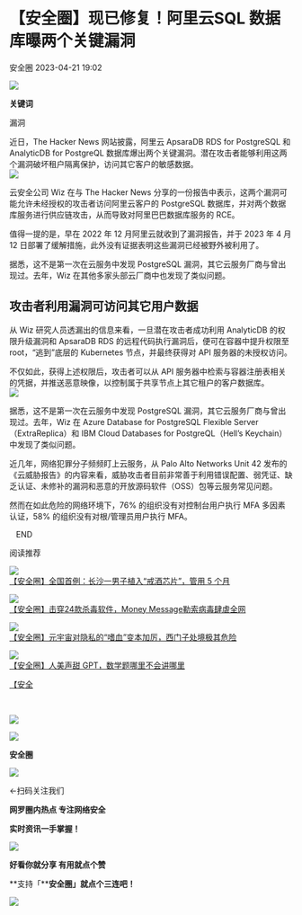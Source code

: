 #  【安全圈】现已修复！阿里云SQL 数据库曝两个关键漏洞   
 安全圈   2023-04-21 19:02  
  
![](https://mmbiz.qpic.cn/mmbiz_jpg/aBHpjnrGyljsJVJHhaCOeUkoze16FrNjE24yjZVib01Tl7diaq0PGm6wazJMuo3K51rsrhdiagwEDicqXQtmMQlIJQ/640?wx_fmt=jpeg "")  
  
**关键词**  
  
  
  
漏洞  
  
  
  
近日，The Hacker News 网站披露，阿里云 ApsaraDB RDS for PostgreSQL 和 AnalyticDB for PostgreQL 数据库爆出两个关键漏洞。潜在攻击者能够利用这两个漏洞破坏租户隔离保护，访问其它客户的敏感数据。  
![](https://mmbiz.qpic.cn/mmbiz_jpg/aBHpjnrGyljTubIXdbemJ554QB3reRAqAU8yJ2CmiavvHCGFxnlSrGmOJFOOJj5a0nJBEUMMRGkYTibddHWS6ibibw/640?wx_fmt=jpeg "")  
  
云安全公司 Wiz 在与 The Hacker News 分享的一份报告中表示，这两个漏洞可能允许未经授权的攻击者访问阿里云客户的 PostgreSQL 数据库，并对两个数据库服务进行供应链攻击，从而导致对阿里巴巴数据库服务的 RCE。  
  
值得一提的是，早在 2022 年 12 月阿里云就收到了漏洞报告，并于 2023 年 4 月 12 日部署了缓解措施，此外没有证据表明这些漏洞已经被野外被利用了。  
  
据悉，这不是第一次在云服务中发现 PostgreSQL 漏洞，其它云服务厂商与曾出现过。去年，Wiz 在其他多家头部云厂商中也发现了类似问题。  
## 攻击者利用漏洞可访问其它用户数据  
  
从 Wiz 研究人员透漏出的信息来看，一旦潜在攻击者成功利用 AnalyticDB 的权限升级漏洞和 ApsaraDB RDS 的远程代码执行漏洞后，便可在容器中提升权限至 root，“逃到”底层的 Kubernetes 节点，并最终获得对 API 服务器的未授权访问。  
  
不仅如此，获得上述权限后，攻击者可以从 API 服务器中检索与容器注册表相关的凭据，并推送恶意映像，以控制属于共享节点上其它租户的客户数据库。  
![](https://mmbiz.qpic.cn/mmbiz_jpg/aBHpjnrGyljTubIXdbemJ554QB3reRAq9jSiaGTVLZnEdfZTgzQZf8QxSueRHPqTPmqtKL9eeibOicvMBPbCXL0pQ/640?wx_fmt=jpeg "")  
  
据悉，这不是第一次在云服务中发现 PostgreSQL 漏洞，其它云服务厂商与曾出现过。去年，Wiz 在 Azure Database for PostgreSQL Flexible Server（ExtraReplica）和 IBM Cloud Databases for PostgreQL（Hell’s Keychain）中发现了类似问题。  
  
近几年，网络犯罪分子频频盯上云服务，从 Palo Alto Networks Unit 42 发布的《云威胁报告》的内容来看，威胁攻击者目前非常善于利用错误配置、弱凭证、缺乏认证、未修补的漏洞和恶意的开放源码软件（OSS）包等云服务常见问题。  
  
然而在如此危险的网络环境下，76% 的组织没有对控制台用户执行 MFA 多因素认证，58% 的组织没有对根/管理员用户执行 MFA。  
  
  
  
  
   END    
  
  
阅读推荐  
  
  
![](https://mmbiz.qpic.cn/mmbiz_jpg/aBHpjnrGyljTubIXdbemJ554QB3reRAqab0DQecx5e5ib7Bjmg8Z5GQEClJ57DBTgbRjicJ4QSYiaNaPtnSBhfzyQ/640?wx_fmt=jpeg "")  
[【安全圈】全国首例：长沙一男子植入“戒酒芯片”，管用 5 个月](http://mp.weixin.qq.com/s?__biz=MzIzMzE4NDU1OQ==&mid=2652032676&idx=1&sn=9a4b287138977c589ba952ff0efb2904&chksm=f36fe2e4c4186bf20204e3cf731bb312cf995dd78926c152b47288323ba1b46ada3ef8adaf2f&scene=21#wechat_redirect)  
  
  
  
![](https://mmbiz.qpic.cn/mmbiz_png/aBHpjnrGyljR5lKraSf9jwLZCNgibbBD3HmUweiajPbOXsAPHZibX7mPT4lwFAURzYc25JvzLl2faLAJH5ltDLgZg/640?wx_fmt=png "")  
[【安全圈】击穿24款杀毒软件，Money Message勒索病毒肆虐全网](http://mp.weixin.qq.com/s?__biz=MzIzMzE4NDU1OQ==&mid=2652032584&idx=1&sn=eb70ec73c5ec975d3380dd1b4354629a&chksm=f36fe208c4186b1e7a6d8eec303a68844444d99cc409dec88ba69cb080d0717150b35bfde912&scene=21#wechat_redirect)  
  
  
  
![](https://mmbiz.qpic.cn/mmbiz_png/aBHpjnrGylia0fH2qvzBGgJFjCAiaxicR7By1r8gx6KjAxyibUDcspBsC04ZZgHUXOkquiaVHicQtMFm9pVd09991Tmg/640?wx_fmt=png "")  
[【安全圈】元宇宙对隐私的“嗜血”变本加厉，西门子处境极其危险](http://mp.weixin.qq.com/s?__biz=MzIzMzE4NDU1OQ==&mid=2652030409&idx=3&sn=f0ed1e90be21ec20acf4e292d370dc2a&chksm=f36fe989c418609f395b2d771f88413c9213561a925c09bfd92a44f0909f40be3f571b86f878&scene=21#wechat_redirect)  
  
  
  
![](https://mmbiz.qpic.cn/mmbiz_png/aBHpjnrGylia0fH2qvzBGgJFjCAiaxicR7BMLPC5NbISyic99moCdnib521cGoTFCVQ42WrOCCMWDXvGnZpHB9Db7AA/640?wx_fmt=png "")  
[【安全圈】人美声甜 GPT，数学题哪里不会讲哪里](http://mp.weixin.qq.com/s?__biz=MzIzMzE4NDU1OQ==&mid=2652030409&idx=2&sn=90e658f20ef737f7b5e5b01ed5ec65a2&chksm=f36fe989c418609f55a385596c83266489845317fa6e009ecf007bc50164f6a802403fdc403c&scene=21#wechat_redirect)  
  
  
  
[【安全](http://mp.weixin.qq.com/s?__biz=MzIzMzE4NDU1OQ==&mid=2652030093&idx=4&sn=e988dc890e595695befbdb177d11b98c&chksm=f36fe8cdc41861dbd78f5270a42fca19c1d45cb375ef4469e8a36bef1f42620f990d03714872&scene=21#wechat_redirect)  
  
  
‍  
  
![](https://mmbiz.qpic.cn/mmbiz_gif/aBHpjnrGylgeVsVlL5y1RPJfUdozNyCEft6M27yliapIdNjlcdMaZ4UR4XxnQprGlCg8NH2Hz5Oib5aPIOiaqUicDQ/640?wx_fmt=gif&wxfrom=5&wx_lazy=1 "")  
  
  
  
![](https://mmbiz.qpic.cn/mmbiz_png/aBHpjnrGylgeVsVlL5y1RPJfUdozNyCEDQIyPYpjfp0XDaaKjeaU6YdFae1iagIvFmFb4djeiahnUy2jBnxkMbaw/640?wx_fmt=png&wxfrom=5&wx_lazy=1&wx_co=1 "")  
  
**安全圈**  
  
![](https://mmbiz.qpic.cn/mmbiz_gif/aBHpjnrGylgeVsVlL5y1RPJfUdozNyCEft6M27yliapIdNjlcdMaZ4UR4XxnQprGlCg8NH2Hz5Oib5aPIOiaqUicDQ/640?wx_fmt=gif&wxfrom=5&wx_lazy=1 "")  
  
  
←扫码关注我们  
  
**网罗圈内热点 专注网络安全**  
  
**实时资讯一手掌握！**  
  
  
![](https://mmbiz.qpic.cn/mmbiz_gif/aBHpjnrGylgeVsVlL5y1RPJfUdozNyCE3vpzhuku5s1qibibQjHnY68iciaIGB4zYw1Zbl05GQ3H4hadeLdBpQ9wEA/640?wx_fmt=gif "")  
  
**好看你就分享 有用就点个赞**  
  
**支持「****安全圈」就点个三连吧！**  
  
![](https://mmbiz.qpic.cn/mmbiz_gif/aBHpjnrGylgeVsVlL5y1RPJfUdozNyCE3vpzhuku5s1qibibQjHnY68iciaIGB4zYw1Zbl05GQ3H4hadeLdBpQ9wEA/640?wx_fmt=gif "")  
  
  
